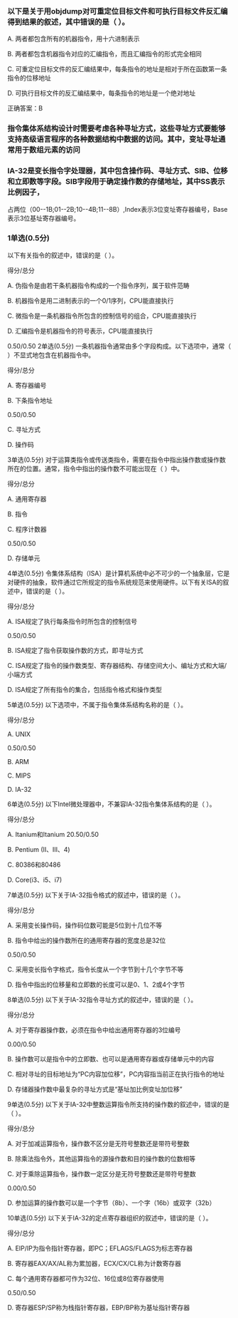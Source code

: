 
### 以下是关于用objdump对可重定位目标文件和可执行目标文件反汇编得到结果的叙述，其中错误的是（  ）。


A.
两者都包含所有的机器指令，用十六进制表示


B.
两者都包含机器指令对应的汇编指令，而且汇编指令的形式完全相同


C.
可重定位目标文件的反汇编结果中，每条指令的地址是相对于所在函数第一条指令的位移地址


D.
可执行目标文件的反汇编结果中，每条指令的地址是一个绝对地址

正确答案：B


### 指令集体系结构设计时需要考虑各种寻址方式，这些寻址方式要能够支持高级语言程序的各种数据结构中数据的访问。其中，变址寻址通常用于数组元素的访问

### IA-32是变长指令字处理器，其中包含操作码、寻址方式、SIB、位移和立即数等字段。SIB字段用于确定操作数的存储地址，其中SS表示比例因子，
占两位（00--1B;01--2B;10--4B;11--8B）,Index表示3位变址寄存器编号，Base表示3位基址寄存器编号。

### 1单选(0.5分)
以下有关指令的叙述中，错误的是（   ）。

得分/总分

A.
伪指令是由若干条机器指令构成的一个指令序列，属于软件范畴


B.
机器指令是用二进制表示的一个0/1序列，CPU能直接执行


C.
微指令是一条机器指令所包含的控制信号的组合，CPU能直接执行


D.
汇编指令是机器指令的符号表示，CPU能直接执行

0.50/0.50
2单选(0.5分)
一条机器指令通常由多个字段构成。以下选项中，通常（    ）不显式地包含在机器指令中。

得分/总分

A.
寄存器编号


B.
下条指令地址

0.50/0.50

C.
寻址方式


D.
操作码

3单选(0.5分)
对于运算类指令或传送类指令，需要在指令中指出操作数或操作数所在的位置。通常，指令中指出的操作数不可能出现在（   ）中。

得分/总分

A.
通用寄存器


B.
指令


C.
程序计数器

0.50/0.50

D.
存储单元

4单选(0.5分)
令集体系结构（ISA）是计算机系统中必不可少的一个抽象层，它是对硬件的抽象，软件通过它所规定的指令系统规范来使用硬件。以下有关ISA的叙述中，错误的是（    ）。

得分/总分

A.
 ISA规定了执行每条指令时所包含的控制信号

0.50/0.50

B.
 ISA规定了指令获取操作数的方式，即寻址方式


C.
 ISA规定了指令的操作数类型、寄存器结构、存储空间大小、编址方式和大端/小端方式


D.
 ISA规定了所有指令的集合，包括指令格式和操作类型

5单选(0.5分)
以下选项中，不属于指令集体系结构名称的是（    ）。

得分/总分

A.
UNIX

0.50/0.50

B.
ARM


C.
MIPS


D.
IA-32

6单选(0.5分)
以下Intel微处理器中，不兼容IA-32指令集体系结构的是（    ）。

得分/总分

A.
Itanium和Itanium 20.50/0.50

B.
Pentium (II、III、4)     


C.
80386和80486


D.
Core(i3、i5、i7)

7单选(0.5分)
以下关于IA-32指令格式的叙述中，错误的是（   ）。

得分/总分

A.
采用变长操作码，操作码位数可能是5位到十几位不等


B.
指令中给出的操作数所在的通用寄存器的宽度总是32位

0.50/0.50

C.
采用变长指令字格式，指令长度从一个字节到十几个字节不等


D.
指令中指出的位移量和立即数的长度可以是0、1、2或4个字节

8单选(0.5分)
以下关于IA-32指令寻址方式的叙述中，错误的是（    ）。

得分/总分

A.
对于寄存器操作数，必须在指令中给出通用寄存器的3位编号

0.00/0.50

B.
操作数可以是指令中的立即数、也可以是通用寄存器或存储单元中的内容


C.
相对寻址的目标地址为“PC内容加位移”，PC内容指当前正在执行指令的地址


D.
存储器操作数中最复杂的寻址方式是“基址加比例变址加位移”

9单选(0.5分)
以下关于IA-32中整数运算指令所支持的操作数的叙述中，错误的是（    ）。

得分/总分

A.
对于加减运算指令，操作数不区分是无符号整数还是带符号整数


B.
除乘法指令外，其他运算指令的源操作数和目的操作数的位数相等


C.
对于乘除运算指令，操作数一定区分是无符号整数还是带符号整数

0.00/0.50

D.
参加运算的操作数可以是一个字节（8b）、一个字（16b）或双字（32b）

10单选(0.5分)
以下关于IA-32的定点寄存器组织的叙述中，错误的是（   ）。

得分/总分

A.
EIP/IP为指令指针寄存器，即PC；EFLAGS/FLAGS为标志寄存器


B.
寄存器EAX/AX/AL称为累加器，ECX/CX/CL称为计数寄存器


C.
每个通用寄存器都可作为32位、16位或8位寄存器使用

0.50/0.50

D.
寄存器ESP/SP称为栈指针寄存器，EBP/BP称为基址指针寄存器
